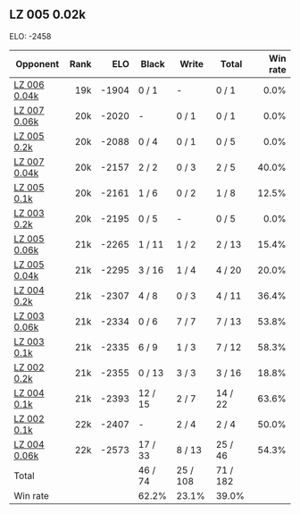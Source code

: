 ## LZ 005 0.02k ##

ELO: -2458

Opponent | Rank | ELO | Black | Write | Total | Win rate
---------|-----:|----:|-------|-------|-------|-------:
[LZ 006 0.04k](LZ%20006%200.04k.md) | 19k | -1904 | 0 / 1 | - | 0 / 1 | 0.0%
[LZ 007 0.06k](LZ%20007%200.06k.md) | 20k | -2020 | - | 0 / 1 | 0 / 1 | 0.0%
[LZ 005 0.2k](LZ%20005%200.2k.md) | 20k | -2088 | 0 / 4 | 0 / 1 | 0 / 5 | 0.0%
[LZ 007 0.04k](LZ%20007%200.04k.md) | 20k | -2157 | 2 / 2 | 0 / 3 | 2 / 5 | 40.0%
[LZ 005 0.1k](LZ%20005%200.1k.md) | 20k | -2161 | 1 / 6 | 0 / 2 | 1 / 8 | 12.5%
[LZ 003 0.2k](LZ%20003%200.2k.md) | 20k | -2195 | 0 / 5 | - | 0 / 5 | 0.0%
[LZ 005 0.06k](LZ%20005%200.06k.md) | 21k | -2265 | 1 / 11 | 1 / 2 | 2 / 13 | 15.4%
[LZ 005 0.04k](LZ%20005%200.04k.md) | 21k | -2295 | 3 / 16 | 1 / 4 | 4 / 20 | 20.0%
[LZ 004 0.2k](LZ%20004%200.2k.md) | 21k | -2307 | 4 / 8 | 0 / 3 | 4 / 11 | 36.4%
[LZ 003 0.06k](LZ%20003%200.06k.md) | 21k | -2334 | 0 / 6 | 7 / 7 | 7 / 13 | 53.8%
[LZ 003 0.1k](LZ%20003%200.1k.md) | 21k | -2335 | 6 / 9 | 1 / 3 | 7 / 12 | 58.3%
[LZ 002 0.2k](LZ%20002%200.2k.md) | 21k | -2355 | 0 / 13 | 3 / 3 | 3 / 16 | 18.8%
[LZ 004 0.1k](LZ%20004%200.1k.md) | 21k | -2393 | 12 / 15 | 2 / 7 | 14 / 22 | 63.6%
[LZ 002 0.1k](LZ%20002%200.1k.md) | 22k | -2407 | - | 2 / 4 | 2 / 4 | 50.0%
[LZ 004 0.06k](LZ%20004%200.06k.md) | 22k | -2573 | 17 / 33 | 8 / 13 | 25 / 46 | 54.3%
Total | | | 46 / 74 | 25 / 108 | 71 / 182 | 
Win rate| | | 62.2% | 23.1% | 39.0% | 
